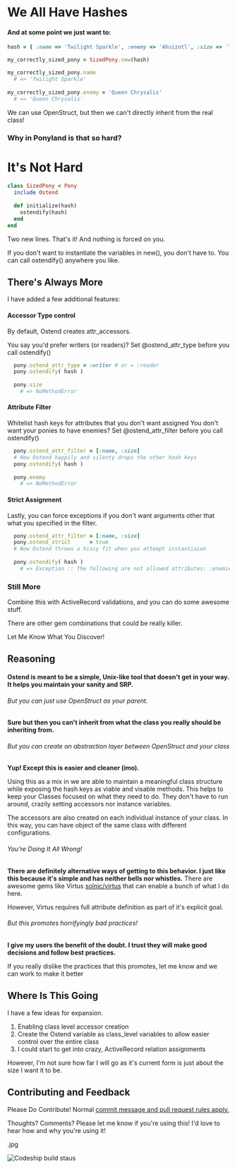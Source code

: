 # We All Have Hashes

#### And at some point we just want to:
```ruby
hash = { :name => 'Twilight Sparkle', :enemy => 'Ahuizotl', :size => 'little' }

my_correctly_sized_pony = SizedPony.new(hash)

my_correctly_sized_pony.name
  # => 'Twilight Sparkle'
  
my_correctly_sized_pony.enemy = 'Queen Chrysalis'
  # => 'Queen Chrysalis'
```

We can use OpenStruct, but then we can't directly inherit from the real class!

### Why in Ponyland is that so hard?

# It's Not Hard

```ruby
class SizedPony < Pony
  include Ostend
  
  def initialize(hash)
    ostendify(hash)
  end
end
```

Two new lines. That's it! And nothing is forced on you.

If you don't want to instantiate the variables in new(), you don't have to. You can call ostendify() anywhere you like.

## There's Always More

I have added a few additional features:
#### Accessor Type control

By default, Ostend creates attr_accessors.

You say you'd prefer writers (or readers)? Set @ostend_attr_type before you call ostendify()
```ruby
  pony.ostend_attr_type = :writer # or = :reader
  pony.ostendify( hash )
  
  pony.size
    # => NoMethodError
```

#### Attribute Filter

Whitelist hash keys for attributes that you don't want assigned
You don't want your ponies to have enemies? Set @ostend_attr_filter before you call ostendify()

```ruby
  pony.ostend_attr_filter = [:name, :size]
  # Now Ostend happily and silenty drops the other hash keys
  pony.ostendify( hash )
  
  pony.enemy
    # => NoMethodError
```

#### Strict Assignment

Lastly, you can force exceptions if you don't want arguments other that what you specified in the filter.

```ruby
  pony.ostend_attr_filter = [:name, :size]
  pony.ostend_strict      = true
  # Now Ostend throws a hissy fit when you attempt instantiaion
  
  pony.ostendify( hash )
    # => Exception :: The following are not allowed attributes: :enemies
```

### Still More
Combine this with ActiveRecord validations, and you can do some awesome stuff.

There are other gem combinations that could be really killer.

Let Me Know What You Discover!

## Reasoning

#### Ostend is meant to be a simple, Unix-like tool that doesn't get in your way. It helps you maintain your sanity and SRP.

###### But you can just use OpenStruct as your parent.
**Sure but then you can't inherit from what the class you really should be inheriting from.**

###### But you can create an abstraction layer between OpenStruct and your class
**Yup! Except this is easier and cleaner (imo).**

Using this as a mix in we are able to maintain a meaningful class structure while exposing the hash keys as viable and visable methods.
This helps to keep your Classes focused on what they need to do. They don't have to run around, crazily setting accessors nor instance variables.

The accessors are also created on each individual instance of your class. In this way, you can have object of the same class with different configurations.

###### You're Doing It All Wrong!
**There are definitely alternative ways of getting to this behavior. I just like this because it's simple and has neither bells nor whistles.**
There are awesome gems like Virtus [solnic/virtus](https://github.com/solnic/virtus) that can enable a bunch of what I do here.

However, Virtus requires full attribute definition as part of it's explicit goal.

###### But this promotes horrifyingly bad practices!
**I give my users the benefit of the doubt. I trust they will make good decisions and follow best practices.**

If you really dislike the practices that this promotes, let me know and we can work to make it better

## Where Is This Going
I have a few ideas for expansion.

1. Enabling class level accessor creation
1. Create the Ostend variable as class_level variables to allow easier control over the entire class
1. I could start to get into crazy, ActiveRecord relation assignments

However, I'm not sure how far I will go as it's current form is just about the size I want it to be.

## Contributing and Feedback

Please Do Contribute! Normal [commit message and pull request rules apply.](http://tbaggery.com/2008/04/19/a-note-about-git-commit-messages.html)

Thoughts? Comments? Please let me know if you're using this! I'd love to hear how and why you're using it!

.jpg

![Codeship build staus](https://www.codeship.io/projects/7c5c2590-604e-0131-bebf-6280b0be8524/status)
